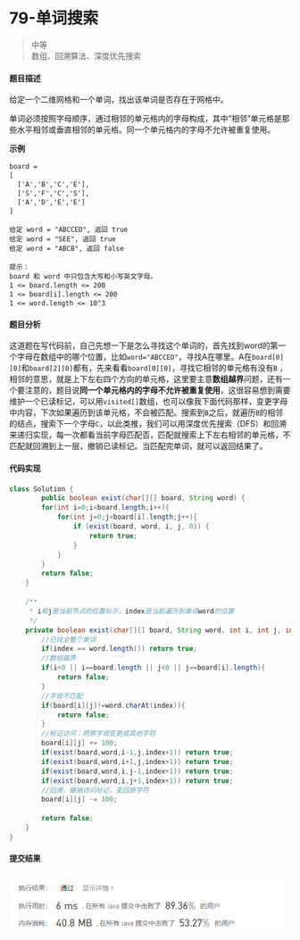 # 79-单词搜索
>中等  
>数组、回溯算法、深度优先搜索

#### 题目描述

给定一个二维网格和一个单词，找出该单词是否存在于网格中。

单词必须按照字母顺序，通过相邻的单元格内的字母构成，其中“相邻”单元格是那些水平相邻或垂直相邻的单元格。同一个单元格内的字母不允许被重复使用。

**示例**

```
board =
[
  ['A','B','C','E'],
  ['S','F','C','S'],
  ['A','D','E','E']
]

给定 word = "ABCCED", 返回 true
给定 word = "SEE", 返回 true
给定 word = "ABCB", 返回 false

提示：
board 和 word 中只包含大写和小写英文字母。
1 <= board.length <= 200
1 <= board[i].length <= 200
1 <= word.length <= 10^3
```



#### 题目分析

这道题在写代码前，自己先想一下是怎么寻找这个单词的，首先找到word的第一个字母在数组中的哪个位置，比如`word="ABCCED"`，寻找A在哪里。A在`board[0][0]`和`board[2][0]`都有，先来看看`board[0][0]`，寻找它相邻的单元格有没有`B` ，相邻的意思，就是上下左右四个方向的单元格，这里要主意**数组越界**问题，还有一个要注意的，题目说**同一个单元格内的字母不允许被重复使用**，这很容易想到需要维护一个已读标记，可以用`visited[]`数组，也可以像我下面代码那样，变更字母中内容，下次如果遍历到该单元格，不会被匹配。搜索到`B`之后，就遍历`B`的相邻的结点，搜索下一个字母`C`，以此类推，我们可以用深度优先搜索（DFS）和回溯来递归实现，每一次都看当前字母匹配否，匹配就搜索上下左右相邻的单元格，不匹配就回溯到上一层，撤销已读标记。当匹配完单词，就可以返回结果了。



#### 代码实现

```java
class Solution {
        public boolean exist(char[][] board, String word) {
        for(int i=0;i<board.length;i++){
            for(int j=0;j<board[i].length;j++){
                if (exist(board, word, i, j, 0)) {
                    return true;
                }
            }
        }
        return false;
    }

    /**
     * i和j是当前节点的位置标示，index是当前遍历到单词word的位置
     */
    private boolean exist(char[][] board, String word, int i, int j, int index){
        //已找全整个单词
        if(index == word.length()) return true;
        //数组越界
        if(i<0 || i==board.length || j<0 || j==board[i].length){
            return false;
        }
        //字母不匹配
        if(board[i][j]!=word.charAt(index)){
            return false;
        }
        //标记访问：把原字母变更成其他字符
        board[i][j] += 100;
        if(exist(board,word,i-1,j,index+1)) return true;
        if(exist(board,word,i+1,j,index+1)) return true;
        if(exist(board,word,i,j-1,index+1)) return true;
        if(exist(board,word,i,j+1,index+1)) return true;
        //回溯，撤销访问标记，变回原字符
        board[i][j] -= 100;
    
        return false;
    }
}
```

#### 提交结果

![42提交结果图](https://github.com/hinkleung/leetcode/blob/main/solution/79-单词搜索/79-pic.png)